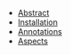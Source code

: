 - [Abstract](./README.md)
- [Installation](./installation.md)
- [Annotations](annotations.md)
- [Aspects](aspects.md)
